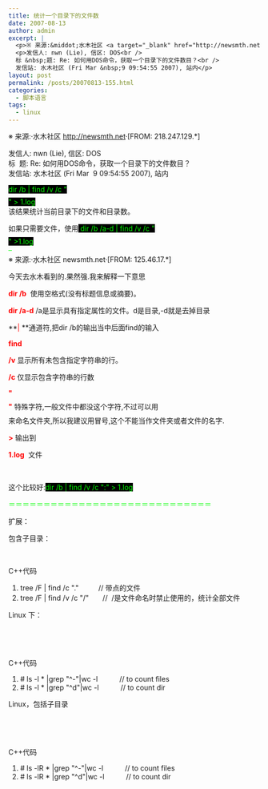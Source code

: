 ```yaml
---
title: 统计一个目录下的文件数
date: 2007-08-13
author: admin
excerpt: |
  <p>※ 来源:&middot;水木社区 <a target="_blank" href="http://newsmth.net/">http://newsmth.net</a>&middot;[FROM: 218.247.129.*]</p>
  <p>发信人: nwn (Lie), 信区: DOS<br />
  标 &nbsp;题: Re: 如何用DOS命令，获取一个目录下的文件数目？<br />
  发信站: 水木社区 (Fri Mar &nbsp;9 09:54:55 2007), 站内</p>
layout: post
permalink: /posts/20070813-155.html
categories:
  - 脚本语言
tags:
  - linux
---
```

※ 来源:&middot;水木社区 <a target="_blank" href="http://newsmth.net/">http://newsmth.net</a>&middot;[FROM: 218.247.129.*]

发信人: nwn (Lie), 信区: DOS  
标 &nbsp;题: Re: 如何用DOS命令，获取一个目录下的文件数目？  
发信站: 水木社区 (Fri Mar &nbsp;9 09:54:55 2007), 站内

<font style="background-color: rgb(0,0,0)" color="#00ff00">dir /b | find /v /c "$$$$" > 1.log<br /> </font>该结果统计当前目录下的文件和目录数。

如果只需要文件，使用<font style="background-color: rgb(0,0,0)" color="#00ff00"> dir /b /a-d | find /v /c "$$$$" >1.log</font>  
<font color="#00ff00">&#8211;<br /> </font>※ 来源:&middot;水木社区 newsmth.net&middot;[FROM: 125.46.17.*]

今天去水木看到的.果然强.我来解释一下意思

<font color="#ff0000"><strong>dir /b</strong></font>&nbsp; 使用空格式(没有标题信息或摘要)。

<font color="#ff0000"><strong>dir /a-d</strong></font> /a是显示具有指定属性的文件。d是目录,-d就是去掉目录

**<font color="#ff0000">| </font>**通道符,把dir /b的输出当中后面find的输入

<font color="#ff0000"><strong>find </strong></font>

<font color="#ff0000"><strong>/v</strong></font> 显示所有未包含指定字符串的行。

<font color="#ff0000"><strong>/c</strong></font> 仅显示包含字符串的行数

<font color="#ff0000"><strong>"$$$$"</strong></font> 特殊字符,一般文件中都没这个字符,不过可以用$$$$来命名文件夹,所以我建议用冒号,这个不能当作文件夹或者文件的名字.

<font color="#ff0000"><strong>></strong></font> 输出到

<font color="#ff0000"><strong>1.log</strong></font>&nbsp; 文件

&nbsp;

这个比较好:<font style="background-color: rgb(0,0,0)" color="#00ff00">dir /b | find /v /c ":" > 1.log</font>

<font color="#00ff00">＝＝＝＝＝＝＝＝＝＝＝＝＝＝＝＝＝＝＝＝＝＝＝＝＝＝＝＝＝</font>

扩展：

包含子目录：

&nbsp;

<div class="codeText">
  <div class="codeHead">
    C++代码
  </div>
  
  <ol class="dp-cpp">
    <li class="alt">
      <span><span>tree&nbsp;/F&nbsp;|&nbsp;find&nbsp;/c&nbsp;</span><span class="string">"."</span><span>&nbsp;&nbsp;&nbsp;&nbsp;&nbsp;&nbsp;&nbsp;&nbsp;&nbsp;&nbsp;</span><span class="comment">//&nbsp;带点的文件</span><span>&nbsp;&nbsp;</span></span>
    </li>
    <li class="">
      <span>tree&nbsp;/F&nbsp;|&nbsp;find&nbsp;/v&nbsp;/c&nbsp;<span class="string">"/"</span><span>&nbsp;&nbsp;&nbsp;&nbsp;&nbsp;&nbsp;&nbsp;</span><span class="comment">//&nbsp;&nbsp;/是文件命名时禁止使用的，统计全部文件</span><span>&nbsp;&nbsp;</span></span>
    </li>
  </ol>
</div>

Linux 下：

&nbsp;

&nbsp;

<div class="codeText">
  <div class="codeHead">
    C++代码
  </div>
  
  <ol class="dp-cpp">
    <li class="alt">
      <span><span class="preprocessor">#&nbsp;ls&nbsp;-l&nbsp;*&nbsp;|grep&nbsp;"^-"|wc&nbsp;-l&nbsp;&nbsp;&nbsp;&nbsp;&nbsp;&nbsp;&nbsp;&nbsp;&nbsp;&nbsp;&nbsp;//&nbsp;to&nbsp;count&nbsp;files</span><span>&nbsp;&nbsp;</span></span>
    </li>
    <li class="">
      <span><span class="preprocessor">#&nbsp;ls&nbsp;-l&nbsp;*&nbsp;|grep&nbsp;"^d"|wc&nbsp;-l&nbsp;&nbsp;&nbsp;&nbsp;&nbsp;&nbsp;&nbsp;&nbsp;&nbsp;&nbsp;&nbsp;//&nbsp;to&nbsp;count&nbsp;dir</span><span>&nbsp;&nbsp;</span></span>
    </li>
  </ol>
</div>

Linux，包括子目录

&nbsp;

&nbsp;

<div class="codeText">
  <div class="codeHead">
    C++代码
  </div>
  
  <ol class="dp-cpp">
    <li class="alt">
      <span><span class="preprocessor">#&nbsp;ls&nbsp;-lR&nbsp;*&nbsp;|grep&nbsp;"^-"|wc&nbsp;-l&nbsp;&nbsp;&nbsp;&nbsp;&nbsp;&nbsp;&nbsp;&nbsp;&nbsp;&nbsp;&nbsp;//&nbsp;to&nbsp;count&nbsp;files&nbsp;&nbsp;</span><span>&nbsp;&nbsp;</span></span>
    </li>
    <li class="">
      <span><span class="preprocessor">#&nbsp;ls&nbsp;-lR&nbsp;*&nbsp;|grep&nbsp;"^d"|wc&nbsp;-l&nbsp;&nbsp;&nbsp;&nbsp;&nbsp;&nbsp;&nbsp;&nbsp;&nbsp;&nbsp;&nbsp;//&nbsp;to&nbsp;count&nbsp;dir&nbsp;&nbsp;</span><span>&nbsp;&nbsp;</span></span>
    </li>
  </ol>
</div>

&nbsp;